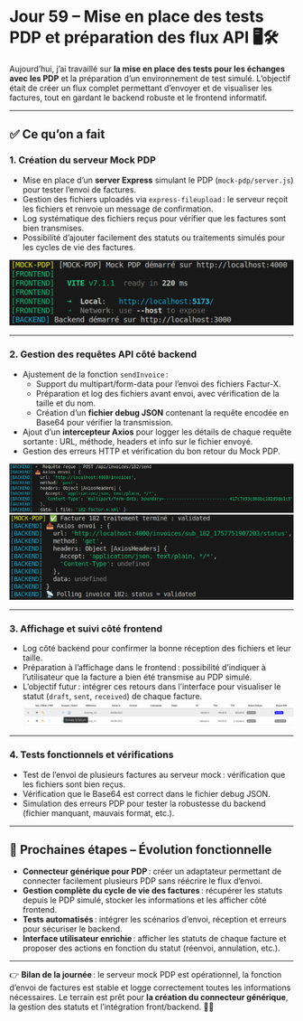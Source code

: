 # Jour 59 – Mise en place des tests PDP et préparation des flux API 🖥️🛠️

Aujourd’hui, j’ai travaillé sur **la mise en place des tests pour les échanges avec les PDP** et la préparation d’un environnement de test simulé. L’objectif était de créer un flux complet permettant d’envoyer et de visualiser les factures, tout en gardant le backend robuste et le frontend informatif.  

---

## ✅ Ce qu’on a fait

### 1. Création du serveur Mock PDP

* Mise en place d’un **server Express** simulant le PDP (`mock-pdp/server.js`) pour tester l’envoi de factures.  
* Gestion des fichiers uploadés via `express-fileupload` : le serveur reçoit les fichiers et renvoie un message de confirmation.  
* Log systématique des fichiers reçus pour vérifier que les factures sont bien transmises.  
* Possibilité d’ajouter facilement des statuts ou traitements simulés pour les cycles de vie des factures.
 
![Serveur Mock PDP](../images/jour59/mockPDP.png)

---

### 2. Gestion des requêtes API côté backend

* Ajustement de la fonction `sendInvoice` :  
  - Support du multipart/form-data pour l’envoi des fichiers Factur-X.  
  - Préparation et log des fichiers avant envoi, avec vérification de la taille et du nom.  
  - Création d’un **fichier debug JSON** contenant la requête encodée en Base64 pour vérifier la transmission.  
* Ajout d’un **intercepteur Axios** pour logger les détails de chaque requête sortante : URL, méthode, headers et info sur le fichier envoyé.  
* Gestion des erreurs HTTP et vérification du bon retour du Mock PDP.

![Envoi d'une facture](../images/jour59/sendInvoice.png)
![Réception de l'accusé de réception](../images/jour59/getTechnicalStatus.png)

---

### 3. Affichage et suivi côté frontend

* Log côté backend pour confirmer la bonne réception des fichiers et leur taille.  
* Préparation à l’affichage dans le frontend : possibilité d’indiquer à l’utilisateur que la facture a bien été transmise au PDP simulé.  
* L’objectif futur : intégrer ces retours dans l’interface pour visualiser le statut (`draft`, `sent`, `received`) de chaque facture.
![Liste de factures](../images/jour59/invoiceList.png)

---

### 4. Tests fonctionnels et vérifications

* Test de l’envoi de plusieurs factures au serveur mock : vérification que les fichiers sont bien reçus.  
* Vérification que le Base64 est correct dans le fichier debug JSON.  
* Simulation des erreurs PDP pour tester la robustesse du backend (fichier manquant, mauvais format, etc.).

---

## 📌 Prochaines étapes – Évolution fonctionnelle

* **Connecteur générique pour PDP** : créer un adaptateur permettant de connecter facilement plusieurs PDP sans réécrire le flux d’envoi.  
* **Gestion complète du cycle de vie des factures** : récupérer les statuts depuis le PDP simulé, stocker les informations et les afficher côté frontend.  
* **Tests automatisés** : intégrer les scénarios d’envoi, réception et erreurs pour sécuriser le backend.  
* **Interface utilisateur enrichie** : afficher les statuts de chaque facture et proposer des actions en fonction du statut (réenvoi, annulation, etc.).  

---

👉 **Bilan de la journée** : le serveur mock PDP est opérationnel, la fonction d’envoi de factures est stable et logge correctement toutes les informations nécessaires. Le terrain est prêt pour **la création du connecteur générique**, la gestion des statuts et l’intégration front/backend. 🚀💡
